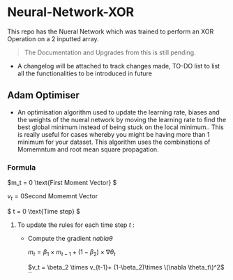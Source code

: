 # Neural-Network-XOR
This repo has the Nueral Network which was trained to perform an XOR Operation on a 2 inputted array. 
> The Documentation and Upgrades from this is still pending.

- A changelog will be attached to track changes made, TO-DO list to list all the functionalities to be introduced in future 

## Adam Optimiser 
- An optimisation algorithm used to update the learning rate, biases and the weights of the nueral network by moving the learning rate to find the best global minimum instead of being stuck on the local minimum.. This is really useful for cases whereby you might be having more than 1 minimum for your dataset. This algorithm uses the combinations of Momemntum and root mean square propagation.
### Formula

$m_t = 0   \text{First Moment Vector} $

$v_t = 0   \text{Second Momemnt Vector}$

$ t = 0  \text{Time step} $

1. To update the rules for each time step $t$ :
   - Compute the gradient $nabla \theta$
  
     
        $m_t = \beta_1 \times m_{t-1} +(1-\beta_2)\times \nabla \theta_t$

   
        $v_t = \beta_2 \times v_{t-1}+ (1-\beta_2)\times \(\nabla \theta_t\)^2$
``
